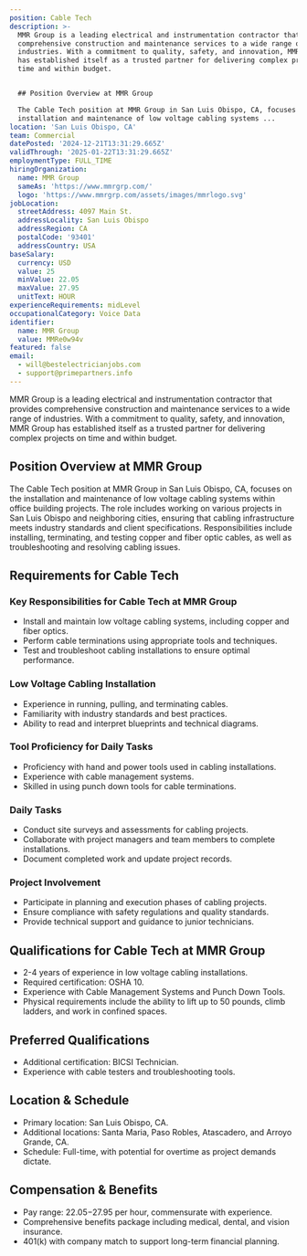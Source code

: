 ```yaml
---
position: Cable Tech
description: >-
  MMR Group is a leading electrical and instrumentation contractor that provides
  comprehensive construction and maintenance services to a wide range of
  industries. With a commitment to quality, safety, and innovation, MMR Group
  has established itself as a trusted partner for delivering complex projects on
  time and within budget.


  ## Position Overview at MMR Group

  The Cable Tech position at MMR Group in San Luis Obispo, CA, focuses on the
  installation and maintenance of low voltage cabling systems ...
location: 'San Luis Obispo, CA'
team: Commercial
datePosted: '2024-12-21T13:31:29.665Z'
validThrough: '2025-01-22T13:31:29.665Z'
employmentType: FULL_TIME
hiringOrganization:
  name: MMR Group
  sameAs: 'https://www.mmrgrp.com/'
  logo: 'https://www.mmrgrp.com/assets/images/mmrlogo.svg'
jobLocation:
  streetAddress: 4097 Main St.
  addressLocality: San Luis Obispo
  addressRegion: CA
  postalCode: '93401'
  addressCountry: USA
baseSalary:
  currency: USD
  value: 25
  minValue: 22.05
  maxValue: 27.95
  unitText: HOUR
experienceRequirements: midLevel
occupationalCategory: Voice Data
identifier:
  name: MMR Group
  value: MMRe0w94v
featured: false
email:
  - will@bestelectricianjobs.com
  - support@primepartners.info
---
```




MMR Group is a leading electrical and instrumentation contractor that provides comprehensive construction and maintenance services to a wide range of industries. With a commitment to quality, safety, and innovation, MMR Group has established itself as a trusted partner for delivering complex projects on time and within budget.

## Position Overview at MMR Group
The Cable Tech position at MMR Group in San Luis Obispo, CA, focuses on the installation and maintenance of low voltage cabling systems within office building projects. The role includes working on various projects in San Luis Obispo and neighboring cities, ensuring that cabling infrastructure meets industry standards and client specifications. Responsibilities include installing, terminating, and testing copper and fiber optic cables, as well as troubleshooting and resolving cabling issues.

## Requirements for Cable Tech

### Key Responsibilities for Cable Tech at MMR Group
- Install and maintain low voltage cabling systems, including copper and fiber optics.
- Perform cable terminations using appropriate tools and techniques.
- Test and troubleshoot cabling installations to ensure optimal performance.

### Low Voltage Cabling Installation
- Experience in running, pulling, and terminating cables.
- Familiarity with industry standards and best practices.
- Ability to read and interpret blueprints and technical diagrams.

### Tool Proficiency for Daily Tasks
- Proficiency with hand and power tools used in cabling installations.
- Experience with cable management systems.
- Skilled in using punch down tools for cable terminations.

### Daily Tasks
- Conduct site surveys and assessments for cabling projects.
- Collaborate with project managers and team members to complete installations.
- Document completed work and update project records.

### Project Involvement
- Participate in planning and execution phases of cabling projects.
- Ensure compliance with safety regulations and quality standards.
- Provide technical support and guidance to junior technicians.

## Qualifications for Cable Tech at MMR Group
- 2-4 years of experience in low voltage cabling installations.
- Required certification: OSHA 10.
- Experience with Cable Management Systems and Punch Down Tools.
- Physical requirements include the ability to lift up to 50 pounds, climb ladders, and work in confined spaces.

## Preferred Qualifications
- Additional certification: BICSI Technician.
- Experience with cable testers and troubleshooting tools.

## Location & Schedule
- Primary location: San Luis Obispo, CA.
- Additional locations: Santa Maria, Paso Robles, Atascadero, and Arroyo Grande, CA.
- Schedule: Full-time, with potential for overtime as project demands dictate.

## Compensation & Benefits
- Pay range: $22.05-$27.95 per hour, commensurate with experience.
- Comprehensive benefits package including medical, dental, and vision insurance.
- 401(k) with company match to support long-term financial planning.